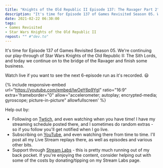 ```yaml
---
title: "Knights of the Old Republic II Episode 137: The Ravager Part 2"
description: "It's time for Episode 137 of Games Revisited Season 05. We're continuing our play-through of Star Wars Knights of the Old Republic II: The Sith Lords, and today we continue on to the bridge of the Ravager and finish some business."
date: 2021-02-22 06:30:00
tags:
- Games Revisited
- Star Wars Knights of the Old Republic II
repost: "" #"dev.to"
---
```


It's time for Episode 137 of Games Revisited Season 05. We're continuing our play-through of Star Wars Knights of the Old Republic II: The Sith Lords, and today we continue on to the bridge of the Ravager and finish some business.

Watch live if you want to see the next 6-episode run as it's recorded. :smiley:
<!--more-->

{% include responsive-embed url="https://youtube.com/embed/IwOeY6p9YgI" ratio="16:9" extra='frameborder="0" allow="accelerometer; autoplay; encrypted-media; gyroscope; picture-in-picture" allowfullscreen' %}

Help out by:
 * Following on [Twtich](https://twitch.tv/AnonJr_Live), and even watching when you have time! I have my streaming schedule posted there, and I sometimes do random extras - so if you follow you'll get notified when I go live.
 * Subscribing on [YouTube](http://www.youtube.com/channel/UCXafqhKHbkSUIrq0LAuu0tw), and even watching there from time to time. I'll post all my Live Stream replays there, as well as episodes and various other bits.
 * Support through [Stream Labs](https://streamlabs.com/anonjr_live) - this is pretty much running out of my back pocket. If you're enjoying the content, consider helping out with some of the costs by donating/tipping on my Stream Labs page.
